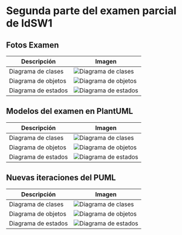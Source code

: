 # Segunda parte del examen parcial de IdSW1


## Fotos Examen

| Descripción            | Imagen                                           |
|-------------------------|---------------------------------------------------|
| Diagrama de clases      | ![Diagrama de clases](/images/diagramaClases.png) |
| Diagrama de objetos     | ![Diagrama de objetos](/images/diagramaObjetos.png) |
| Diagrama de estados     | ![Diagrama de estados](/images/diagramaEstados.jpg) |




## Modelos del examen en PlantUML

| Descripción            | Imagen                                           |
|-------------------------|---------------------------------------------------|
| Diagrama de clases      | ![Diagrama de clases](/images/clases.svg) |
| Diagrama de objetos     | ![Diagrama de objetos](/images/objetos.svg) |
| Diagrama de estados     | ![Diagrama de estados](/images/estados.svg) |



## Nuevas iteraciones del PUML
| Descripción            | Imagen                                           |
|-------------------------|---------------------------------------------------|
| Diagrama de clases      | ![Diagrama de clases](/images/nuevaIteracionClases.svg) |
| Diagrama de objetos     | ![Diagrama de objetos](/images/nuevaIteracionObjetos.svg) |
| Diagrama de estados     | ![Diagrama de estados](/images/nuevaIteracionEstados.svg) |

